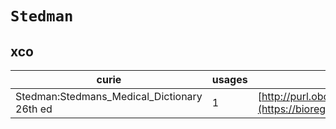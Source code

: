 # `Stedman`

## xco

| curie                                       |   usages | nodes                                                                                                           |
|---------------------------------------------|----------|-----------------------------------------------------------------------------------------------------------------|
| Stedman:Stedmans_Medical_Dictionary 26th ed |        1 | [http://purl.obolibrary.org/obo/XCO:0000607](https://bioregistry.io/http://purl.obolibrary.org/obo/XCO:0000607) |
